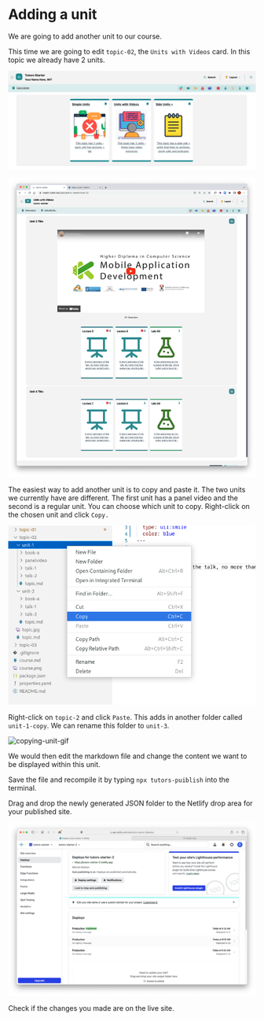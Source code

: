 # Adding a unit

We are going to add another unit to our course. 

This time we are going to edit `topic-02`, the `Units with Videos` card. In this topic we already have 2 units.

![topic2-units](img/units1.png)

![topic2-units](img/units2.png)

The easiest way to add another unit is to copy and paste it. The two units we currently have are different. The first unit has a panel video and the second is a regular unit. You can choose which unit to copy. Right-click on the chosen unit and click `Copy.`

![topic2-units](img/units3.png)

Right-click on `topic-2` and click `Paste`. This adds in another folder called `unit-1-copy`. We can rename this folder to `unit-3`. 

![copying-unit-gif](img/units4.gif)

We would then edit the markdown file and change the content we want to be displayed within this unit. 

Save the file and recompile it by typing `npx tutors-puiblish` into the terminal. 

Drag and drop the newly generated JSON folder to the Netlify drop area for your published site. 

![netlify-deploys](img/45.png)

Check if the changes you made are on the live site.
